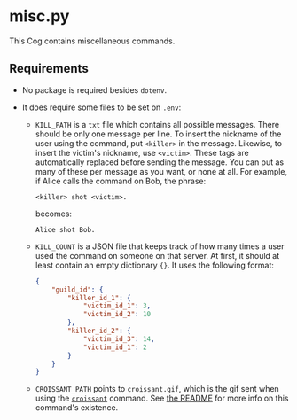 # misc.py

This Cog contains miscellaneous commands.

## Requirements

- No package is required besides `dotenv`.

- It does require some files to be set on `.env`:

  - `KILL_PATH` is a `txt` file which contains all possible messages. There should be only one message per line. To insert the nickname of the user using the command, put `<killer>` in the message. Likewise, to insert the victim's nickname, use `<victim>`. These tags are automatically replaced before sending the message. You can put as many of these per message as you want, or none at all. For example, if Alice calls the command on Bob, the phrase:

    ```
    <killer> shot <victim>.
    ```
  
    becomes:
  
    ```
    Alice shot Bob.
    ```
  
  - `KILL_COUNT` is a JSON file that keeps track of how many times a user used the command on someone on that server. At first, it should at least contain an empty dictionary `{}`. It uses the following format:
  
    ```json
    {
    	"guild_id": {
    		"killer_id_1": {
    			"victim_id_1": 3,
    			"victim_id_2": 10
    		},
    		"killer_id_2": {
    			"victim_id_3": 14,
    			"victim_id_1": 2
    		}
    	}
    }
    ```
  
  - `CROISSANT_PATH` points to `croissant.gif`, which is the gif sent when using the [`croissant`](./commands.md#miscpy) command. See [the README](../README.md#Origin) for more info on this command's existence.

